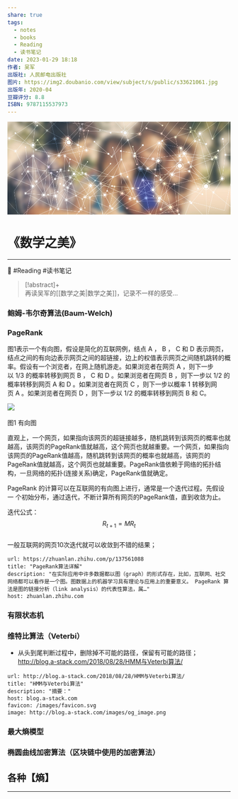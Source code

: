 ```yaml
---  
share: true  
tags:  
  - notes  
  - books  
  - Reading  
  - 读书笔记  
date: 2023-01-29 18:18  
作者: 吴军  
出版社: 人民邮电出版社  
图片: https://img2.doubanio.com/view/subject/s/public/s33621061.jpg  
出版年: 2020-04  
豆瓣评分: 8.8  
ISBN: 9787115537973  
---  
```

  
  
![|banner](../assets/img/05.jpg)  
  
# 《数学之美》   
---  
📌 #Reading #读书笔记   
 > [!abstract]+   
 > 再读吴军的[[数学之美|数学之美]]，记录不一样的感受...  
   
  
### 鲍姆-韦尔奇算法(Baum-Welch)  
  
  
### PageRank  
图1表示一个有向图，假设是简化的互联网例，结点 A ， B ， C 和 D 表示网页，结点之间的有向边表示网页之间的超链接，边上的权值表示网页之间随机跳转的概率。假设有一个浏览者，在网上随机游走。如果浏览者在网页 A ，则下一步以 1/3 的概率转移到网页 B ， C 和 D 。如果浏览者在网页 B ，则下一步以 1/2 的概率转移到网页 A 和 D 。如果浏览者在网页 C ，则下一步以概率 1 转移到网页 A 。如果浏览者在网页 D ，则下一步以 1/2 的概率转移到网页 B 和 C。  
  
![](https://pic3.zhimg.com/80/v2-5672c6391bf3c11c7252199881bcd576_1440w.jpg)  
  
图1 有向图  
  
直观上，一个网页，如果指向该网页的超链接越多，随机跳转到该网页的概率也就越高，该网页的PageRank值就越高，这个网页也就越重要。一个网页，如果指向该网页的PageRank值越高，随机跳转到该网页的概率也就越高，该网页的PageRank值就越高，这个网页也就越重要。PageRank值依赖于网络的拓扑结构，一旦网络的拓扑(连接关系)确定，PageRank值就确定。  
  
PageRank 的计算可以在互联网的有向图上进行，通常是一个迭代过程。先假设一 个初始分布，通过迭代，不断计算所有网页的PageRank值，直到收敛为止。  
  
迭代公式：  
$$R_{t+1} = MR_{t}  
$$  
一般互联网的网页10次迭代就可以收敛到不错的结果；  
  
```cardlink  
url: https://zhuanlan.zhihu.com/p/137561088  
title: "PageRank算法详解"  
description: "在实际应用中许多数据都以图（graph）的形式存在，比如，互联网、社交网络都可以看作是一个图。图数据上的机器学习具有理论与应用上的重要意义。 PageRank 算 法是图的链接分析（link analysis）的代表性算法，属…"  
host: zhuanlan.zhihu.com  
```  
  
### 有限状态机   
  
### 维特比算法（Veterbi）  
- 从头到尾判断过程中，删除掉不可能的路径，保留有可能的路径；  
http://blog.a-stack.com/2018/08/28/HMM与Veterbi算法/  
```cardlink  
url: http://blog.a-stack.com/2018/08/28/HMM与Veterbi算法/  
title: "HMM与Veterbi算法"  
description: "摘要："  
host: blog.a-stack.com  
favicon: /images/favicon.svg  
image: http://blog.a-stack.com/images/og_image.png  
```  
  
### 最大熵模型   
  
  
### 椭圆曲线加密算法（区块链中使用的加密算法）  
  
## 各种【熵】  
  
  
---  
